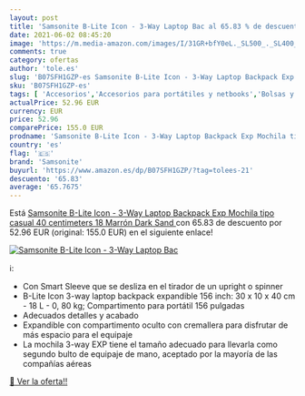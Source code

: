 ```yaml
---
layout: post
title: 'Samsonite B-Lite Icon - 3-Way Laptop Bac al 65.83 % de descuento'
date: 2021-06-02 08:45:20
image: 'https://m.media-amazon.com/images/I/31GR+bfY0eL._SL500_._SL400_.jpg'
comments: true
category: ofertas
author: 'tole.es'
slug: 'B07SFH1GZP-es Samsonite B-Lite Icon - 3-Way Laptop Backpack Exp Mochila...'
sku: 'B07SFH1GZP-es'
tags: [ 'Accesorios','Accesorios para portátiles y netbooks','Bolsas y fundas para portátiles y netbooks','Equipaje','Informática','Mochilas','Mochilas para portátiles y netbooks','Mochilas tipo casual','backpack','mochila','samsonite', ]
actualPrice: 52.96 EUR
currency: EUR
price: 52.96
comparePrice: 155.0 EUR
prodname: 'Samsonite B-Lite Icon - 3-Way Laptop Backpack Exp Mochila tipo casual 40 centimeters 18 Marrón  Dark Sand '
country: 'es'
flag: '🇪🇸'
brand: 'Samsonite'
buyurl: 'https://www.amazon.es/dp/B07SFH1GZP/?tag=tolees-21'
descuento: '65.83'
average: '65.7675'
---
```


Está [Samsonite B-Lite Icon - 3-Way Laptop Backpack Exp Mochila tipo casual 40 centimeters 18 Marrón  Dark Sand ](https://www.amazon.es/dp/B07SFH1GZP/?tag=tolees-21) con 65.83 de descuento por 52.96 EUR (original: 155.0 EUR) en el siguiente enlace!

[![Samsonite B-Lite Icon - 3-Way Laptop Bac](https://m.media-amazon.com/images/I/31GR+bfY0eL._SL500_._SL400_.jpg)](https://www.amazon.es/dp/B07SFH1GZP/?tag=tolees-21)

ℹ️:

- Con Smart Sleeve que se desliza en el tirador de un upright o spinner
- B-Lite Icon 3-way laptop backpack expandible 156 inch: 30 x 10 x 40 cm - 18 L - 0, 80 kg; Compartimento para portátil 156 pulgadas
- Adecuados detalles y acabado
- Expandible con compartimento oculto con cremallera para disfrutar de más espacio para el equipaje
- La mochila 3-way EXP tiene el tamaño adecuado para llevarla como segundo bulto de equipaje de mano, aceptado por la mayoría de las compañías aéreas

[🛒 Ver la oferta!!](https://www.amazon.es/dp/B07SFH1GZP/?tag=tolees-21)
